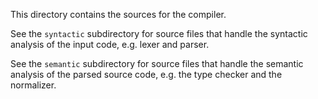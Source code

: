 
This directory contains the sources for the compiler.

See the `syntactic` subdirectory for source files that handle the syntactic analysis of the input code, e.g. lexer and parser.

See the `semantic` subdirectory for source files that handle the semantic analysis of the parsed source code, e.g. the type checker and the normalizer.